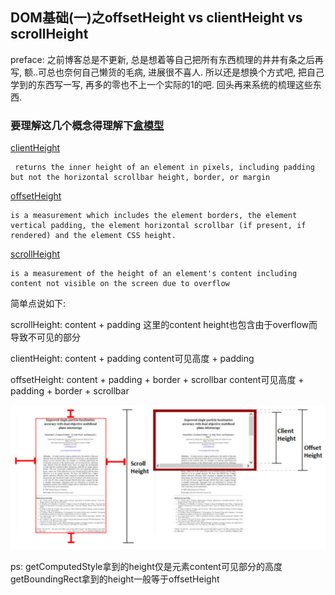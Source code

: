 ## DOM基础(一)之offsetHeight vs clientHeight vs scrollHeight

preface: 之前博客总是不更新, 总是想着等自己把所有东西梳理的井井有条之后再写, 额..可总也奈何自己懒货的毛病, 进展很不喜人. 所以还是想换个方式吧, 把自己学到的东西写一写, 再多的零也不上一个实际的1的吧. 回头再来系统的梳理这些东西.

### 要理解这几个概念得理解下[盒模型](https://developer.mozilla.org/en-US/docs/Web/CSS/CSS_Box_Model/Introduction_to_the_CSS_box_model)

[clientHeight](https://developer.mozilla.org/en-US/docs/Web/API/Element/clientHeight)

```
 returns the inner height of an element in pixels, including padding but not the horizontal scrollbar height, border, or margin
```

[offsetHeight](https://developer.mozilla.org/en-US/docs/Web/API/HTMLElement/offsetHeight)

```
is a measurement which includes the element borders, the element vertical padding, the element horizontal scrollbar (if present, if rendered) and the element CSS height.
```

[scrollHeight](https://developer.mozilla.org/en-US/docs/Web/API/Element/scrollHeight)

```
is a measurement of the height of an element's content including content not visible on the screen due to overflow
```

简单点说如下:

scrollHeight: content + padding
这里的content height也包含由于overflow而导致不可见的部分

clientHeight: content + padding
content可见高度 + padding

offsetHeight: content + padding + border + scrollbar
content可见高度 + padding + border + scrollbar

![clientHeight offsetHeight scrollHeight对比](../images/clientHeight_vs_offsetHeight_vs_scrollHeight.png)

ps:
getComputedStyle拿到的height仅是元素content可见部分的高度
getBoundingRect拿到的height一般等于offsetHeight
